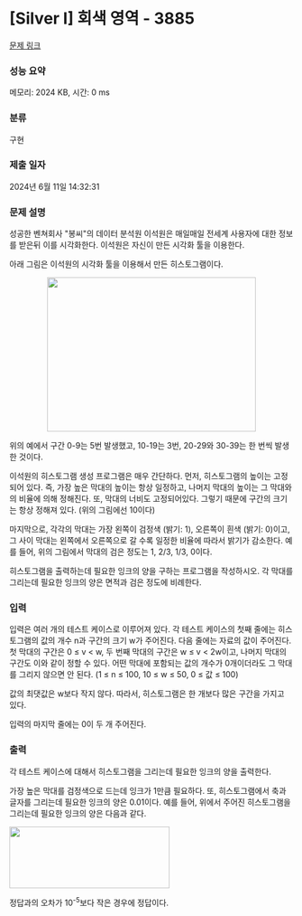# [Silver I] 회색 영역 - 3885 

[문제 링크](https://www.acmicpc.net/problem/3885) 

### 성능 요약

메모리: 2024 KB, 시간: 0 ms

### 분류

구현

### 제출 일자

2024년 6월 11일 14:32:31

### 문제 설명

<p>성공한 벤쳐회사 "봉씨"의 데이터 분석원 이석원은 매일매일 전세계 사용자에 대한 정보를 받은뒤 이를 시각화한다. 이석원은 자신이 만든 시각화 툴을 이용한다.</p>

<p>아래 그림은 이석원의 시각화 툴을 이용해서 만든 히스토그램이다.</p>

<p style="text-align: center;"><img alt="" src="https://onlinejudgeimages.s3-ap-northeast-1.amazonaws.com/upload/images/gre.png" style="width: 370px; height: 273px;"></p>

<p>위의 예에서 구간 0-9는 5번 발생했고, 10-19는 3번, 20-29와 30-39는 한 번씩 발생한 것이다.</p>

<p>이석원의 히스토그램 생성 프로그램은 매우 간단하다. 먼저, 히스토그램의 높이는 고정되어 있다. 즉, 가장 높은 막대의 높이는 항상 일정하고, 나머지 막대의 높이는 그 막대와의 비율에 의해 정해진다. 또, 막대의 너비도 고정되어있다. 그렇기 때문에 구간의 크기는 항상 정해져 있다. (위의 그림에선 10이다) </p>

<p>마지막으로, 각각의 막대는 가장 왼쪽이 검정색 (밝기: 1), 오른쪽이 흰색 (밝기: 0)이고, 그 사이 막대는 왼쪽에서 오른쪽으로 갈 수록 일정한 비율에 따라서 밝기가 감소한다. 예를 들어, 위의 그림에서 막대의 검은 정도는 1, 2/3, 1/3, 0이다.</p>

<p>히스토그램을 출력하는데 필요한 잉크의 양을 구하는 프로그램을 작성하시오. 각 막대를 그리는데 필요한 잉크의 양은 면적과 검은 정도에 비례한다.</p>

### 입력 

 <p>입력은 여러 개의 테스트 케이스로 이루어져 있다. 각 테스트 케이스의 첫째 줄에는 히스토그램의 값의 개수 n과 구간의 크기 w가 주어진다. 다음 줄에는 자료의 값이 주어진다. 첫 막대의 구간은 0 ≤ v < w, 두 번째 막대의 구간은 w ≤ v < 2w이고, 나머지 막대의 구간도 이와 같이 정할 수 있다. 어떤 막대에 포함되는 값의 개수가 0개이더라도 그 막대를 그리지 않으면 안 된다. (1 ≤ n ≤ 100, 10 ≤ w ≤ 50, 0 ≤ 값 ≤ 100)</p>

<p>값의 최댓값은 w보다 작지 않다. 따라서, 히스토그램은 한 개보다 많은 구간을 가지고 있다.</p>

<p>입력의 마지막 줄에는 0이 두 개 주어진다.</p>

### 출력 

 <p>각 테스트 케이스에 대해서 히스토그램을 그리는데 필요한 잉크의 양을 출력한다.</p>

<p>가장 높은 막대를 검정색으로 드는데 잉크가 1만큼 필요하다. 또, 히스토그램에서 축과 글자를 그리는데 필요한 잉크의 양은 0.01이다. 예를 들어, 위에서 주어진 히스토그램을 그리는데 필요한 잉크의 양은 다음과 같다.</p>

<p><img alt="" src="/upload/images/ink.png" style="width: 284px; height: 109px;"></p>

<p>정답과의 오차가 10<sup>-5</sup>보다 작은 경우에 정답이다.</p>

